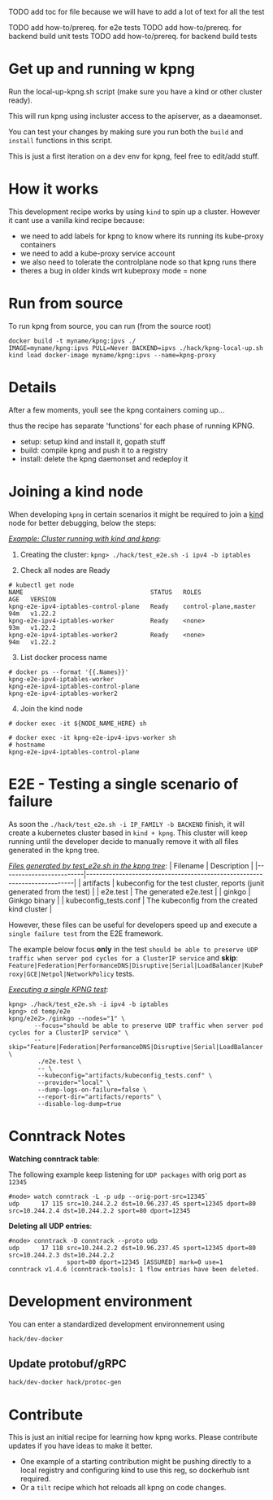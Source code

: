 
TODO add toc for file because we will have to add a lot of text for all the test

TODO add how-to/prereq. for e2e tests
TODO add how-to/prereq. for backend build unit tests
TODO add how-to/prereq. for backend build tests

# Get up and running w kpng

Run the local-up-kpng.sh script (make sure you have a kind or other cluster ready).

This will run kpng using incluster access to the apiserver, as a daeamonset.

You can test your changes by making sure you run both the `build` and `install` functions in this script.

This is just a first iteration on a dev env for kpng, feel free to edit/add stuff.

# How it works

This development recipe works by using `kind` to spin up a cluster.
However it cant use a vanilla kind recipe because:
- we need to add labels for kpng to know where its running its kube-proxy containers
- we need to add a kube-proxy service account
- we also need to tolerate the controlplane node so that kpng runs there
- theres a bug in older kinds wrt kubeproxy mode = none

# Run from source

To run kpng from source, you can run (from the source root)
```
docker build -t myname/kpng:ipvs ./
IMAGE=myname/kpng:ipvs PULL=Never BACKEND=ipvs ./hack/kpng-local-up.sh
kind load docker-image myname/kpng:ipvs --name=kpng-proxy
```

# Details

After a few moments, youll see the kpng containers coming up...

thus the recipe has separate 'functions' for each phase of running KPNG.

- setup: setup kind and install it, gopath stuff
- build: compile kpng and push it to a registry
- install: delete the kpng daemonset and redeploy it

# Joining a kind node
When developing `kpng` in certain scenarios it might be required to join a [kind](https://github.com/kubernetes-sigs/kind)
node for better debugging, below the steps:

*<ins>Example: Cluster running with kind and kpng</ins>*:

1. Creating the cluster:
`kpng> ./hack/test_e2e.sh -i ipv4 -b iptables`

2. Check all nodes are Ready
```
# kubectl get node
NAME                                   STATUS   ROLES                  AGE   VERSION
kpng-e2e-ipv4-iptables-control-plane   Ready    control-plane,master   94m   v1.22.2
kpng-e2e-ipv4-iptables-worker          Ready    <none>                 93m   v1.22.2
kpng-e2e-ipv4-iptables-worker2         Ready    <none>                 94m   v1.22.2
```

3. List docker process name
```
# docker ps --format '{{.Names}}'
kpng-e2e-ipv4-iptables-worker
kpng-e2e-ipv4-iptables-control-plane
kpng-e2e-ipv4-iptables-worker2
```

4. Join the kind node

`# docker exec -it ${NODE_NAME_HERE} sh`

```
# docker exec -it kpng-e2e-ipv4-ipvs-worker sh
# hostname
kpng-e2e-ipv4-iptables-control-plane
```

# E2E - Testing a single scenario of failure
As soon the `./hack/test_e2e.sh -i IP_FAMILY -b BACKEND` finish, it will create a kubernetes cluster based in `kind + kpng`.
This cluster will keep running until the developer decide to manually remove it with all files generated in the kpng tree.

*<ins>Files generated by test_e2e.sh in the kpng tree</ins>*:
| Filename                | Description                                                              |
|-------------------------|--------------------------------------------------------------------------|
| artifacts               | kubeconfig for the test cluster, reports (junit generated from the test) |
| e2e.test                | The generated e2e.test                                                   |
| ginkgo                  | Ginkgo binary                                                            |
| kubeconfig_tests.conf   | The kubeconfig from the created kind cluster                             |

However, these files can be useful for developers speed up and execute a `single failure test` from the E2E framework.

The example below focus **only** in the test `should be able to preserve UDP traffic when server pod cycles for a ClusterIP service` and **skip**: `Feature|Federation|PerformanceDNS|Disruptive|Serial|LoadBalancer|KubeProxy|GCE|Netpol|NetworkPolicy` tests.

*<ins>Executing a single KPNG test</ins>*:
```
kpng> ./hack/test_e2e.sh -i ipv4 -b iptables
kpng> cd temp/e2e
kpng/e2e2>./ginkgo --nodes="1" \
       --focus="should be able to preserve UDP traffic when server pod cycles for a ClusterIP service" \
       --skip="Feature|Federation|PerformanceDNS|Disruptive|Serial|LoadBalancer|KubeProxy|GCE|Netpol|NetworkPolicy" \
        ./e2e.test \
        -- \
        --kubeconfig="artifacts/kubeconfig_tests.conf" \
        --provider="local" \
        --dump-logs-on-failure=false \
        --report-dir="artifacts/reports" \
        --disable-log-dump=true
```

# Conntrack Notes

**Watching conntrack table**:

The following example keep listening for `UDP packages` with orig port as `12345`
```
#node> watch conntrack -L -p udp --orig-port-src=12345`
udp      17 115 src=10.244.2.2 dst=10.96.237.45 sport=12345 dport=80 src=10.244.2.4 dst=10.244.2.2 sport=80 dport=12345
```

**Deleting all UDP entries**:
```
#node> conntrack -D conntrack --proto udp
udp      17 118 src=10.244.2.2 dst=10.96.237.45 sport=12345 dport=80 src=10.244.2.3 dst=10.244.2.2
                sport=80 dport=12345 [ASSURED] mark=0 use=1
conntrack v1.4.6 (conntrack-tools): 1 flow entries have been deleted.
```

# Development environment

You can enter a standardized development environnement using

    hack/dev-docker

## Update protobuf/gRPC

    hack/dev-docker hack/protoc-gen

# Contribute

This is just an initial recipe for learning how kpng works.  Please contribute updates
if you have ideas to make it better.

- One example of a starting contribution might be
pushing directly to a local registry and configuring kind to use this reg, so dockerhub
isnt required.
- Or a `tilt` recipe which hot reloads all kpng on code changes.







